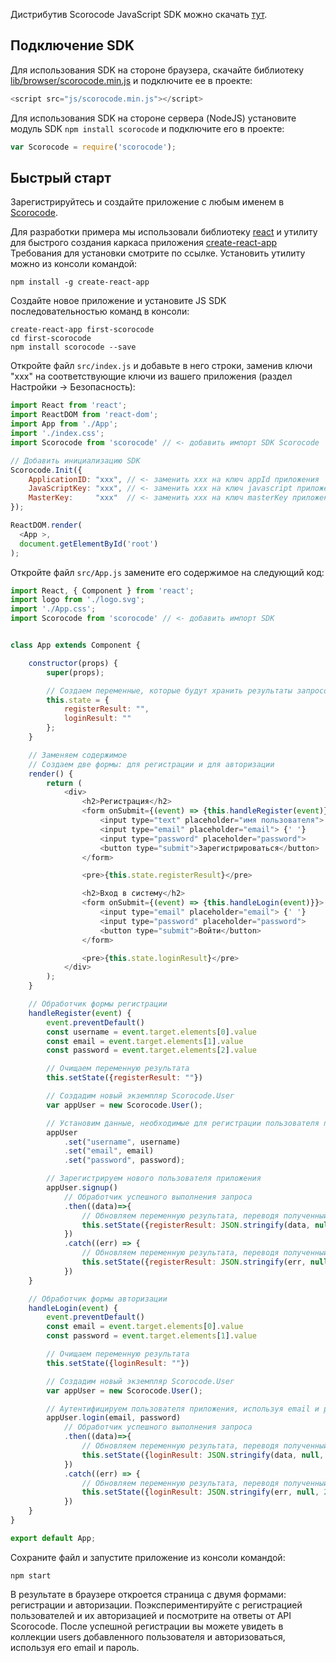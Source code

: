 Дистрибутив Scorocode JavaScript SDK можно скачать [тут](https://github.com/Scorocode/scorocode-SDK-JS).

## Подключение SDK

Для использования SDK на стороне браузера, скачайте библиотеку [lib/browser/scorocode.min.js](https://github.com/Scorocode/scorocode-SDK-JS/blob/master/lib/browser/scorocode.min.js) и подключите ее в проекте: 
```js
<script src="js/scorocode.min.js"></script>
```
 
Для использования SDK на стороне сервера (NodeJS) установите модуль SDK `npm install scorocode` и подключите его в проекте:
```js
var Scorocode = require('scorocode');
```

## Быстрый старт

Зарегистрируйтесь и создайте приложение с любым именем в [Scorocode](https://scorocode.ru/).

Для разработки примера мы использовали библиотеку [react](https://facebook.github.io/react/) и утилиту для быстрого создания каркаса приложения [create-react-app](https://github.com/facebookincubator/create-react-app) Требования для установки смотрите по ссылке. Установить утилиту можно из консоли командой:

```
npm install -g create-react-app
```

Создайте новое приложение и установите JS SDK последовательностью команд в консоли:

```
create-react-app first-scorocode
cd first-scorocode
npm install scorocode --save
```

Откройте файл `src/index.js` и добавьте в него строки, заменив ключи "xxx" на соответствующие ключи из вашего приложения (раздел Настройки -> Безопасность):

```js
import React from 'react';
import ReactDOM from 'react-dom';
import App from './App';
import './index.css';
import Scorocode from 'scorocode' // <- добавить импорт SDK Scorocode

// Добавить инициализацию SDK
Scorocode.Init({
    ApplicationID: "xxx", // <- заменить xxx на ключ appId приложения
    JavaScriptKey: "xxx", // <- заменить xxx на ключ javascript приложения
    MasterKey:     "xxx"  // <- заменить xxx на ключ masterKey приложения
});

ReactDOM.render(
  <App >,
  document.getElementById('root')
);
```

Откройте файл `src/App.js` замените его содержимое на следующий код:

```js
import React, { Component } from 'react';
import logo from './logo.svg';
import './App.css';
import Scorocode from 'scorocode' // <- добавить импорт SDK


class App extends Component {

    constructor(props) {
        super(props);

        // Создаем переменные, которые будут хранить результаты запросов
        this.state = {
            registerResult: "",
            loginResult: ""
        };
    }

    // Заменяем содержимое
    // Создаем две формы: для регистрации и для авторизации
    render() {
        return (
            <div>
                <h2>Регистрация</h2>
                <form onSubmit={(event) => {this.handleRegister(event)}}>
                    <input type="text" placeholder="имя пользователя"> {' '}
                    <input type="email" placeholder="email"> {' '}
                    <input type="password" placeholder="password">
                    <button type="submit">Зарегистрироваться</button>
                </form>

                <pre>{this.state.registerResult}</pre>

                <h2>Вход в систему</h2>
                <form onSubmit={(event) => {this.handleLogin(event)}}>
                    <input type="email" placeholder="email"> {' '}
                    <input type="password" placeholder="password">
                    <button type="submit">Войти</button>
                </form>

                <pre>{this.state.loginResult}</pre>
            </div>
        );
    }

    // Обработчик формы регистрации
    handleRegister(event) {
        event.preventDefault()
        const username = event.target.elements[0].value
        const email = event.target.elements[1].value
        const password = event.target.elements[2].value

        // Очищаем переменную результата
        this.setState({registerResult: ""})

        // Создадим новый экземпляр Scorocode.User
        var appUser = new Scorocode.User();

        // Установим данные, необходимые для регистрации пользователя приложения
        appUser
            .set("username", username)
            .set("email", email)
            .set("password", password);

        // Зарегистрируем нового пользователя приложения
        appUser.signup()
            // Обработчик успешного выполнения запроса
            .then((data)=>{
                // Обновляем переменную результата, переводя полученный объект в строку
                this.setState({registerResult: JSON.stringify(data, null, 2)})
            })
            .catch((err) => {
                // Обновляем переменную результата, переводя полученный объект в строку
                this.setState({registerResult: JSON.stringify(err, null, 2)})
            })
    }

    // Обработчик формы авторизации
    handleLogin(event) {
        event.preventDefault()
        const email = event.target.elements[0].value
        const password = event.target.elements[1].value

        // Очищаем переменную результата
        this.setState({loginResult: ""})

        // Создадим новый экземпляр Scorocode.User
        var appUser = new Scorocode.User();

        // Аутентифицируем пользователя приложения, используя email и password
        appUser.login(email, password)
            // Обработчик успешного выполнения запроса
            .then((data)=>{
                // Обновляем переменную результата, переводя полученный объект в строку
                this.setState({loginResult: JSON.stringify(data, null, 2)})
            })
            .catch((err) => {
                // Обновляем переменную результата, переводя полученный объект в строку
                this.setState({loginResult: JSON.stringify(err, null, 2)})
            })
    }
}

export default App;
```

Сохраните файл и запустите приложение из консоли командой:

```
npm start
```

В результате в браузере откроется страница с двумя формами: регистрации и авторизации.
Поэкспериментируйте с регистрацией пользователей и их авторизацией и посмотрите на ответы от API Scorocode.
После успешной регистрации вы можете увидеть в коллекции users добавленного пользователя и авторизоваться, используя его email и пароль.
